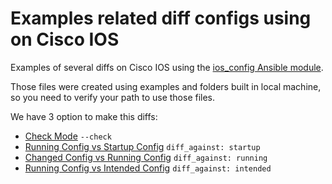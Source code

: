 # Examples related diff configs using on Cisco IOS
Examples of several diffs on Cisco IOS using the [ios_config Ansible module](http://docs.ansible.com/ansible/latest/ios_config_module.html).

Those files were created using examples and folders built in local machine, so you need to verify your path to use those files.

We have 3 option to make this diffs:

- [Check Mode](#running-config) `--check`
- [Running Config vs Startup Config](#running-config-vs-startup-config) `diff_against: startup`
- [Changed Config vs Running Config](#changed-config-vs-running-config) `diff_against: running`
- [Running Config vs Intended Config](#running-config-vs-intended-config) `diff_against: intended`

